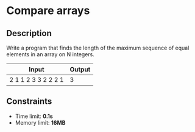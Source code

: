 # Compare arrays

## Description
Write a program that finds the length of the maximum sequence of equal elements in an array on N integers.

|     Input      |     Output     |
|----------------|----------------|
|2 1 1 2 3 3 2 2 2 1             |3            |


## Constraints
- Time limit: **0.1s**
- Memory limit: **16MB**
